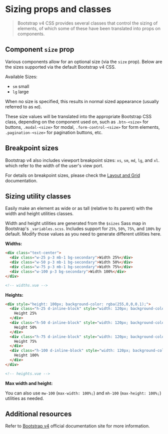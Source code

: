 # Sizing props and classes

> Bootstrap v4 CSS provides several classes that control the sizing of elements, of which some of
> these have been translated into props on components.

## Component `size` prop

Various components allow for an optional size (via the `size` prop). Below are the sizes supported
via the default Bootstrap v4 CSS.

Available Sizes:

- `sm` small
- `lg` large

When no size is specified, this results in normal sized appearance (usually referred to as `md`).

These size values will be translated into the appropriate Bootstrap CSS class, depending on the
component used on, such as `.btn-<size>` for buttons, `.modal-<size>` for modal,
`.form-control-<size>` for form elements, `.pagination-<size>` for pagination buttons, etc.

## Breakpoint sizes

Bootstrap v4 also includes viewport breakpoint sizes: `xs`, `sm`, `md`, `lg`, and `xl`. which refer
to the width of the user's view port.

For details on breakpoint sizes, please check the [Layout and Grid](/docs/layout/) documentation.

## Sizing utility classes

Easily make an element as wide or as tall (relative to its parent) with the width and height
utilities classes.

Width and height utilities are generated from the `$sizes` Sass map in Bootstrap's
`_variables.scss`. Includes support for `25%`, `50%`, `75%`, and `100%` by default. Modify those
values as you need to generate different utilities here.

**Widths:**

```html
<div class="text-center">
  <div class="w-25 p-3 mb-1 bg-secondary">Width 25%</div>
  <div class="w-50 p-3 mb-1 bg-secondary">Width 50%</div>
  <div class="w-75 p-3 mb-1 bg-secondary">Width 75%</div>
  <div class="w-100 p-3 bg-secondary">Width 100%</div>
</div>

<!-- widths.vue -->
```

**Heights:**

```html
<div style="height: 100px; background-color: rgba(255,0,0,0.1);">
  <div class="h-25 d-inline-block" style="width: 120px; background-color: rgba(0,0,255,.1)">
    Height 25%
  </div>
  <div class="h-50 d-inline-block" style="width: 120px; background-color: rgba(0,0,255,.1)">
    Height 50%
  </div>
  <div class="h-75 d-inline-block" style="width: 120px; background-color: rgba(0,0,255,.1)">
    Height 75%
  </div>
  <div class="h-100 d-inline-block" style="width: 120px; background-color: rgba(0,0,255,.1)">
    Height 100%
  </div>
</div>

<!-- heights.vue -->
```

**Max width and height:**

You can also use `mw-100` (`max-width: 100%;`) and `mh-100` (`max-height: 100%;`) utilities as
needed.

## Additional resources

Refer to [Bootstrap v4](https://getbootstrap.com/) official documentation site for more information.

